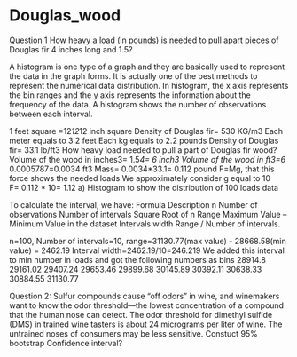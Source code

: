 # Douglas_wood

Question 1
How heavy a load (in pounds) is needed to pull apart pieces of Douglas fir 4 inches long and 1.5?

A histogram is one type of a graph and they are basically used to represent the data in the graph forms. It is actually one of the best methods to represent the numerical data distribution. In histogram, the x axis represents the bin ranges and the y axis represents the information about the frequency of the data. A histogram shows the number of observations between each interval.

1 feet square =12*12*12 inch square
Density of Douglas fir= 530 KG/m3
Each meter equals to 3.2 feet
Each kg equals to 2.2 pounds                                  Density of Douglas fir= 33.1 lb/ft3
How heavy load needed to pull a part of Douglas fir wood?
Volume of the wood in inches3= 1.5*4= 6 inch3
Volume of the wood in ft3=6* 0.0005787=0.0034 ft3
Mass= 0.0034*33.1= 0.112 pound
F=Mg, that this force shows the needed loads 
We approximately consider g equal to 10  
F= 0.112 * 10= 1.12 
a)	Histogram to show the distribution of 100 loads data

To calculate the interval, we have: 
Formula	Description
n	Number of observations
Number of intervals	Square Root of n
Range	Maximum Value – Minimum Value in the dataset
Intervals width	Range / Number of intervals. 

n=100, Number of intervals=10, range=31130.77(max value) - 28668.58(min value) = 2462.19
Interval width=2462.19/10=246.219
We added this interval to min number in loads and got the following numbers as bins
28914.8
29161.02
29407.24
29653.46
29899.68
30145.89
30392.11
30638.33
30884.55
31130.77


Question 2:
Sulfur compounds cause “off odors” in wine, and winemakers want to know the odor threshold—the lowest concentration of a compound that the human nose can detect. The odor threshold for dimethyl sulfide (DMS) in trained wine tasters is about 24 micrograms per liter of wine. The untrained noses of consumers may be less sensitive.
Constuct 95% bootstrap Confidence interval?
